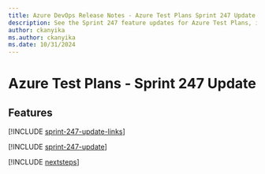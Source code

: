 ```yaml
---
title: Azure DevOps Release Notes - Azure Test Plans Sprint 247 Update
description: See the Sprint 247 feature updates for Azure Test Plans, including next steps.
author: ckanyika
ms.author: ckanyika
ms.date: 10/31/2024
---
```


# Azure Test Plans - Sprint 247 Update

## Features

[!INCLUDE [sprint-247-update-links](../includes/testplans/sprint-247-update-links.md)]

[!INCLUDE [sprint-247-update](../includes/testplans/sprint-247-update.md)]

[!INCLUDE [nextsteps](../includes/nextsteps.md)]